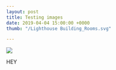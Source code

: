 ```yaml
---
layout: post
title: Testing images
date: 2019-04-04 15:00:00 +0000
thumb: "/Lighthouse Building_Rooms.svg"

---
```

![](/seaham-restaurants.jpg)

HEY